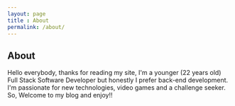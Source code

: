 ```yaml
---
layout: page
title : About
permalink: /about/
---
```


<h2>About</h2>
<p>Hello everybody, thanks for reading my site, I'm a younger (22 years old) Full Stack Software Developer but honestly I prefer back-end development. <br>
I'm passionate for new technologies, video games and a challenge seeker. <br>
So, Welcome to my blog and enjoy!! </p>
